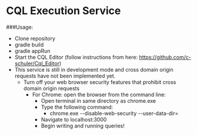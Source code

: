 # CQL Execution Service

###Usage:
- Clone repository
- gradle build
- gradle appRun
- Start the CQL Editor (follow instructions from here: https://github.com/c-schuler/Cql_Editor)
- This service is still in development mode and cross domain origin requests have not been implemented yet.
  - Turn off your web browser security features that prohibit cross domain origin requests
    - For Chrome: open the browser from the command line:
      - Open terminal in same directory as chrome.exe
      - Type the following command:
        - chrome.exe --disable-web-security --user-data-dir=<user specified directory>
      - Navigate to localhost:3000
      - Begin writing and running queries!
